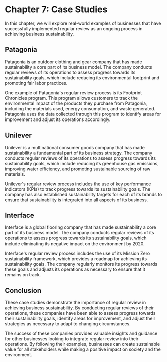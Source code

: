 Chapter 7: Case Studies
=======================

In this chapter, we will explore real-world examples of businesses that have successfully implemented regular review as an ongoing process in achieving business sustainability.

Patagonia
---------

Patagonia is an outdoor clothing and gear company that has made sustainability a core part of its business model. The company conducts regular reviews of its operations to assess progress towards its sustainability goals, which include reducing its environmental footprint and promoting fair labor practices.

One example of Patagonia's regular review process is its Footprint Chronicles program. This program allows customers to track the environmental impact of the products they purchase from Patagonia, including the materials used, energy consumption, and waste generated. Patagonia uses the data collected through this program to identify areas for improvement and adjust its operations accordingly.

Unilever
--------

Unilever is a multinational consumer goods company that has made sustainability a fundamental part of its business strategy. The company conducts regular reviews of its operations to assess progress towards its sustainability goals, which include reducing its greenhouse gas emissions, improving water efficiency, and promoting sustainable sourcing of raw materials.

Unilever's regular review process includes the use of key performance indicators (KPIs) to track progress towards its sustainability goals. The company has also established sustainability targets for each of its brands to ensure that sustainability is integrated into all aspects of its business.

Interface
---------

Interface is a global flooring company that has made sustainability a core part of its business model. The company conducts regular reviews of its operations to assess progress towards its sustainability goals, which include eliminating its negative impact on the environment by 2020.

Interface's regular review process includes the use of its Mission Zero sustainability framework, which provides a roadmap for achieving its sustainability goals. The company regularly monitors its progress towards these goals and adjusts its operations as necessary to ensure that it remains on track.

Conclusion
----------

These case studies demonstrate the importance of regular review in achieving business sustainability. By conducting regular reviews of their operations, these companies have been able to assess progress towards their sustainability goals, identify areas for improvement, and adjust their strategies as necessary to adapt to changing circumstances.

The success of these companies provides valuable insights and guidance for other businesses looking to integrate regular review into their operations. By following their examples, businesses can create sustainable value for all stakeholders while making a positive impact on society and the environment.
